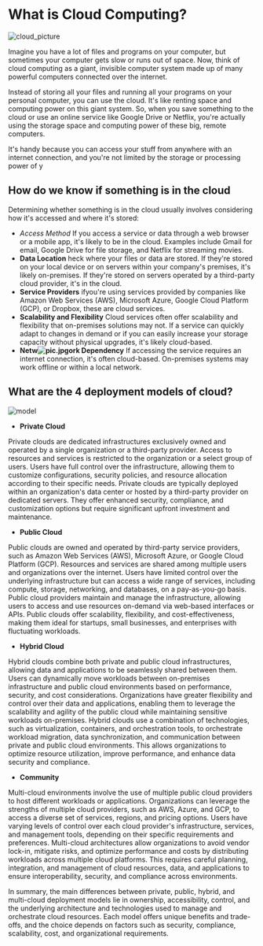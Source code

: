 # What is Cloud Computing? 

![cloud_picture](https://png.pngtree.com/png-vector/20220603/ourmid/pngtree-cloud-internet-storage-png-image_4795053.png)

Imagine you have a lot of files and programs on your computer, but sometimes your computer gets slow or runs out of space. Now, think of cloud computing as a giant, invisible computer system made up of many powerful computers connected over the internet.

Instead of storing all your files and running all your programs on your personal computer, you can use the cloud. It's like renting space and computing power on this giant system. So, when you save something to the cloud or use an online service like Google Drive or Netflix, you're actually using the storage space and computing power of these big, remote computers.

It's handy because you can access your stuff from anywhere with an internet connection, and you're not limited by the storage or processing power of y

## How do we know if something is in the cloud 

Determining whether something is in the cloud usually involves considering how it's accessed and where it's stored:

* *Access Method* If you access a service or data through a web browser or a mobile app, it's likely to be in the cloud. Examples include Gmail for email, Google Drive for file storage, and Netflix for streaming movies.
* **Data Location** heck where your files or data are stored. If they're stored on your local device or on servers within your company's premises, it's likely on-premises. If they're stored on servers operated by a third-party cloud provider, it's in the cloud.
* **Service Providers** ifyou're using services provided by companies like Amazon Web Services (AWS), Microsoft Azure, Google Cloud Platform (GCP), or Dropbox, these are cloud services.
* **Scalability and Flexibility** Cloud services often offer scalability and flexibility that on-premises solutions may not. If a service can quickly adapt to changes in demand or if you can easily increase your storage capacity without physical upgrades, it's likely cloud-based.
* **Netw![pic.jpg](../../pictures/pic.jpg)ork Dependency** If accessing the service requires an internet connection, it's often cloud-based. On-premises systems may work offline or within a local network.

 ## What are the 4 deployment models of cloud?


![model](https://www.turningcloud.com/blog/wp-content/uploads/2021/01/cloud-deployment-models.jpg)

* **Private Cloud**

 Private clouds are dedicated infrastructures exclusively owned and operated by a single organization or a third-party provider.
 Access to resources and services is restricted to the organization or a select group of users.
 Users have full control over the infrastructure, allowing them to customize configurations, security policies, and resource allocation according to their specific needs.
 Private clouds are typically deployed within an organization's data center or hosted by a third-party provider on dedicated servers. They offer enhanced security, compliance, and customization options but require significant upfront investment and maintenance.

* **Public Cloud** 

 Public clouds are owned and operated by third-party service providers, such as Amazon Web Services (AWS), Microsoft Azure, or Google Cloud Platform (GCP).
 Resources and services are shared among multiple users and organizations over the internet.
 Users have limited control over the underlying infrastructure but can access a wide range of services, including compute, storage, networking, and databases, on a pay-as-you-go basis.
 Public cloud providers maintain and manage the infrastructure, allowing users to access and use resources on-demand via web-based interfaces or APIs. Public clouds offer scalability, flexibility, and cost-effectiveness, making them ideal for startups, small businesses, and enterprises with fluctuating workloads.

* **Hybrid Cloud**

 Hybrid clouds combine both private and public cloud infrastructures, allowing data and applications to be seamlessly shared between them.
 Users can dynamically move workloads between on-premises infrastructure and public cloud environments based on performance, security, and cost considerations.
 Organizations have greater flexibility and control over their data and applications, enabling them to leverage the scalability and agility of the public cloud while maintaining sensitive workloads on-premises.
 Hybrid clouds use a combination of technologies, such as virtualization, containers, and orchestration tools, to orchestrate workload migration, data synchronization, and communication between private and public cloud environments. This allows organizations to optimize resource utilization, improve performance, and enhance data security and compliance.

* **Community**

 Multi-cloud environments involve the use of multiple public cloud providers to host different workloads or applications.
 Organizations can leverage the strengths of multiple cloud providers, such as AWS, Azure, and GCP, to access a diverse set of services, regions, and pricing options.
 Users have varying levels of control over each cloud provider's infrastructure, services, and management tools, depending on their specific requirements and preferences.
 Multi-cloud architectures allow organizations to avoid vendor lock-in, mitigate risks, and optimize performance and costs by distributing workloads across multiple cloud platforms. This requires careful planning, integration, and management of cloud resources, data, and applications to ensure interoperability, security, and compliance across environments.

In summary, the main differences between private, public, hybrid, and multi-cloud deployment models lie in ownership, accessibility, control, and the underlying architecture and technologies used to manage and orchestrate cloud resources. Each model offers unique benefits and trade-offs, and the choice depends on factors such as security, compliance, scalability, cost, and organizational requirements.